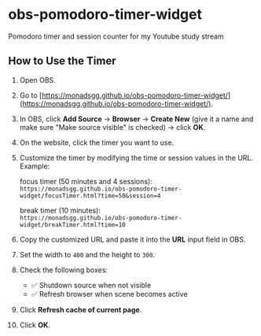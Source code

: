 # obs-pomodoro-timer-widget

Pomodoro timer and session counter for my Youtube study stream

## How to Use the Timer

1. Open OBS.
2. Go to [https://monadsgg.github.io/obs-pomodoro-timer-widget/](https://monadsgg.github.io/obs-pomodoro-timer-widget/).
3. In OBS, click **Add Source** → **Browser** → **Create New** (give it a name and make sure "Make source visible" is checked) → click **OK**.
4. On the website, click the timer you want to use.
5. Customize the timer by modifying the time or session values in the URL.  
   Example:

   focus timer (50 minutes and 4 sessions):  
   `https://monadsgg.github.io/obs-pomodoro-timer-widget/focusTimer.html?time=50&session=4`

   break timer (10 minutes):  
   `https://monadsgg.github.io/obs-pomodoro-timer-widget/breakTimer.html?time=10`

6. Copy the customized URL and paste it into the **URL** input field in OBS.
7. Set the width to `400` and the height to `300`.
8. Check the following boxes:
   - ✅ Shutdown source when not visible
   - ✅ Refresh browser when scene becomes active
9. Click **Refresh cache of current page**.
10. Click **OK**.
